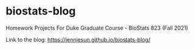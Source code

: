 # biostats-blog
 Homework Projects For Duke Graduate Course - BioStats 823 (Fall 2021)
 
Link to the blog: https://jenniesun.github.io/biostats-blog/
